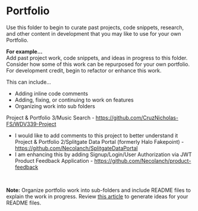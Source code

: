 # Portfolio 

Use this folder to begin to curate past projects, code snippets, research, and other content in development that you may like to use for your own Portfolio. 

**For example...**  
Add past project work, code snippets, and ideas in progress to this folder. Consider how some of this work can be repurposed for your own portfolio. For development credit, begin to refactor or enhance this work. 

This can include...

* Adding inline code comments
* Adding, fixing, or continuing to work on features
* Organizing work into sub folders

Project & Portfolio 3/Music Search - https://github.com/CruzNicholas-FS/WDV339-Project
* I would like to add comments to this project to better understand it
Project & Portfolio 2/Splitgate Data Portal (formerly Halo Fakepoint) - https://github.com/Necolanch/SplitgateDataPortal
* I am enhancing this by adding Signup/Login/User Authorization via JWT
Product Feedback Application - https://github.com/Necolanch/product-feedback

<br>

**Note:** Organize portfolio work into sub-folders and include README files to explain the work in progress. Review [this article](https://docs.github.com/en/repositories/managing-your-repositorys-settings-and-features/customizing-your-repository/about-readmes) to generate ideas for your README files. 
